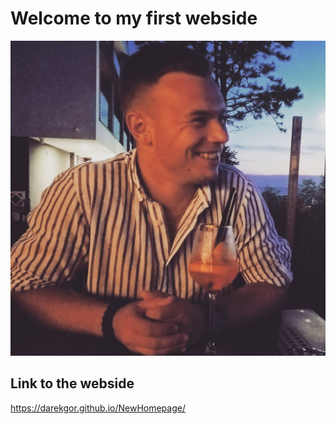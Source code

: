 # Welcome to my first webside

![Darek G.](https://github.com/DarekGor/NewHomepage/blob/main/image/photo.jpg?raw=true)


## Link to the webside 

https://darekgor.github.io/NewHomepage/